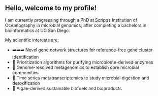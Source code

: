 ## Hello, welcome to my profile!

I am currently progressing through a PhD at Scripps Institution of Oceanography in microbial genomics, after completing a bachelors in bioinformatics at UC San Diego.

My scientific interests are: 
- ➡️➡️➡️ Novel gene network structures for reference-free gene cluster identification
- 🧪 Prioritization algorithms for purifying microbiome-derived enzymes
- 🦠 Genome-resolved metagenomics to establish core microbial communities
- 🍴 Time series metatranscriptomics to study microbial digestion and detoxification
- 🌿 Algae-derived sustainable biofuels and bioproducts